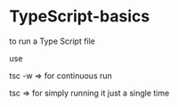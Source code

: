 # TypeScript-basics


to run a Type Script file

use 

tsc -w    => for continuous run

tsc       => for simply running it just a single time
